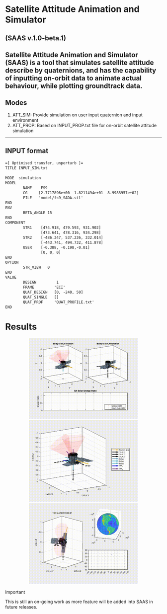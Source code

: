 # Satellite Attitude Animation and Simulator
## (SAAS v.1.0-beta.1)
Satellite Attitude Animation and Simulator (SAAS) is a tool that simulates satellite attitude describe by quaternions,
and has the capability of inputting on-orbit data to animate actual behaviour, 
while plotting groundtrack data.
---
## Modes
1. ATT_SIM: Provide simulation on user input quaternion and input environment
2. ATT_PROP: Based on INPUT_PROP.txt file for on-orbit satellite attitude simulation
---
## INPUT format
```
=[ Optimised transfer, unperturb ]=
TITLE INPUT_SIM.txt

MODE  simulation
MODEL 
        NAME    FS9
        CG     [2.7717896e+00  1.8211494e+01  8.9988957e+02]
        FILE   'model/fs9_SADA.stl'
END
ENV
        BETA_ANGLE 15
END
COMPONENT 
        STR1    [474.918, 479.593, 931.902]
                [473.641, 478.316, 934.298]
        STR2    [-486.347, 537.236, 332.014]
                [-443.741, 494.732, 411.878]
        USER    [-0.388, -0.198,-0.01]
                [0, 0, 0]
END
OPTION
        STR_VIEW   0
END
VALUE
        DESIGN         1
        FRAME         'ECI'
        QUAT_DESIGN   [0, -240, 50]
        QUAT_SINGLE   []
        QUAT_PROF     'QUAT_PROFILE.txt'
END
```

# Results
<p align="center">
  <img src="output/ATT_design.gif" width="350">
  <img src="output/ATT_sim.gif" width="350">
  <img src="output/ATT_trend.gif" width="350">
</p>


> [!IMPORTANT]  
> This is still an on-going work as more feature will be added into SAAS in future releases. 



